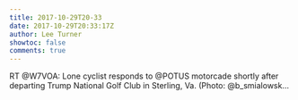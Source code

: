 ```yaml
---
title: 2017-10-29T20-33
date: 2017-10-29T20:33:17Z
author: Lee Turner
showtoc: false
comments: true
---
```


RT @W7VOA: Lone cyclist responds to @POTUS motorcade shortly after departing Trump National Golf Club in Sterling, Va. (Photo: @b_smialowsk…

